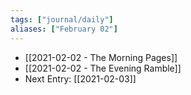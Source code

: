 ```yaml
---
tags: ["journal/daily"]
aliases: ["February 02"]
---
```


- [[2021-02-02 - The Morning Pages]]
- [[2021-02-02 - The Evening Ramble]]
- Next Entry: [[2021-02-03]]